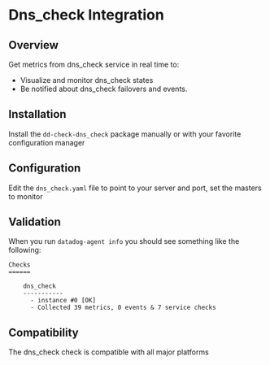 # Dns_check Integration

## Overview

Get metrics from dns_check service in real time to:

* Visualize and monitor dns_check states
* Be notified about dns_check failovers and events.

## Installation

Install the `dd-check-dns_check` package manually or with your favorite configuration manager

## Configuration

Edit the `dns_check.yaml` file to point to your server and port, set the masters to monitor

## Validation

When you run `datadog-agent info` you should see something like the following:

    Checks
    ======

        dns_check
        -----------
          - instance #0 [OK]
          - Collected 39 metrics, 0 events & 7 service checks

## Compatibility

The dns_check check is compatible with all major platforms
